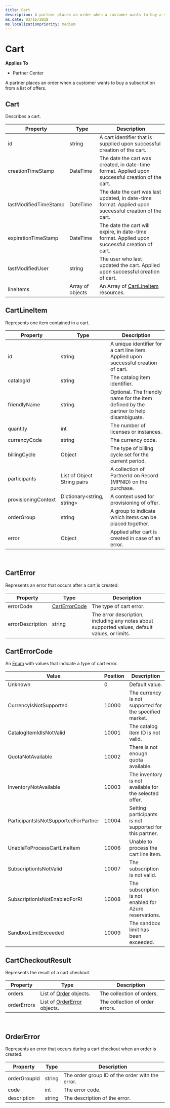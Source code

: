 ```yaml
---
title: Cart
description: A partner places an order when a customer wants to buy a subscription from a list of offers.
ms.date: 03/16/2018
ms.localizationpriority: medium
---
```


# Cart


**Applies To**

-   Partner Center


A partner places an order when a customer wants to buy a subscription from a list of offers.


## <span id="cart"></span><span id="CART"></span>Cart

Describes a cart.

| Property              | Type             | Description                                                                                            |
|-----------------------|------------------|--------------------------------------------------------------------------------------------------------|
| id                    | string           | A cart identifier that is supplied upon successful creation of the cart.                               |
| creationTimeStamp     | DateTime         | The date the cart was created, in date-time format. Applied upon successful creation of the cart.      |
| lastModifiedTimeStamp | DateTime         | The date the cart was last updated, in date-time format. Applied upon successful creation of the cart. |
| expirationTimeStamp   | DateTime         | The date the cart will expire, in date-time format. Applied upon successful creation of cart.          |
| lastModifiedUser      | string           | The user who last updated the cart. Applied upon successful creation of cart.                          |
| lineItems             | Array of objects | An Array of [CartLineItem](#cart-line-item) resources.                                                 |



## <span id="cartLineItem"></span><span id="cartlineitem"></span><span id="CARTLINEITEM"></span>CartLineItem


Represents one item contained in a cart.

| Property             | Type                        | Description                                                                           |
|----------------------|-----------------------------|---------------------------------------------------------------------------------------|
| id                   | string                      | A unique identifier for a cart line item. Applied upon successful creation of cart.   |
| catalogId            | string                      | The catalog item identifier.                                                          |
| friendlyName         | string                      | Optional. The friendly name for the item defined by the partner to help disambiguate. |
| quantity             | int                         | The number of licenses or instances.                                                  |
| currencyCode         | string                      | The currency code.                                                                    |
| billingCycle         | Object                      | The type of billing cycle set for the current period.                                 |
| participants         | List of Object String pairs | A collection of PartnerId on Record (MPNID) on the purchase.                                         |
| provisioningContext  | Dictionary<string, string>  | A context used for provisioning of offer.                                             |
| orderGroup           | string                      | A group to indicate which items can be placed together.                               |
| error                | Object                      | Applied after cart is created in case of an error.                                    |

 

## <span id="cartError"></span><span id="carterror"></span><span id="CARTERROR"></span>CartError


Represents an error that occurs after a cart is created.

| Property         | Type                                   | Description                                                                                   |
|------------------|----------------------------------------|-----------------------------------------------------------------------------------------------|
| errorCode        | [CartErrorCode](cart.md#carterrorcode) | The type of cart error.                                                                       |
| errorDescription | string                                 | The error description, including any notes about supported values, default values, or limits. |



## <span id="cartErrorCode"></span><span id="carterrorcode"></span><span id="CARTERRORCODE"></span>CartErrorCode


An [Enum](https://docs.microsoft.com/en-us/dotnet/api/system.enum) with values that indicate a type of cart error.

| Value                                | Position | Description                                             |
|--------------------------------------|----------|---------------------------------------------------------|
| Unknown                              | 0        | Default value.                                          |
| CurrencyIsNotSupported               | 10000    | The currency is not supported for the specified market. |
| CatalogItemIdIsNotValid              | 10001    | The catalog item ID is not valid.                       |
| QuotaNotAvailable                    | 10002    | There is not enough quota available.                    |
| InventoryNotAvailable                | 10003    | The inventory is not available for the selected offer.  |
| ParticipantsIsNotSupportedForPartner | 10004    | Setting participants is not supported for this partner. |
| UnableToProcessCartLineItem          | 10006    | Unable to process the cart line item.                   |
| SubscriptionIsNotValid               | 10007    | The subscription is not valid.                          |
| SubscriptionIsNotEnabledForRI        | 10008    | The subscription is not enabled for Azure reservations. |
| SandboxLimitExceeded                 | 10009    | The sandbox limit has been exceeded.                    |



## <span id="cartCheckoutResult"></span><span id="cartcheckoutresult"></span><span id="CARTCHECKOUTRESULT"></span>CartCheckoutResult


Represents the result of a cart checkout.

| Property    | Type                                              | Description                     |
|-------------|---------------------------------------------------|---------------------------------|
| orders      | List of [Order](orders.md#order) objects.         | The collection of orders.       |
| orderErrors | List of [OrderError](cart.md#ordererror) objects. | The collection of order errors. |
 


## <span id="orderError"></span><span id="ordererror"></span><span id="ORDERERROR"></span>OrderError


Represents an error that occurs during a cart checkout when an order is created.

| Property     | Type   | Description                                     |
|--------------|--------|-------------------------------------------------|
| orderGroupId | string | The order group ID of the order with the error. |
| code         | int    | The error code.                                 |
| description  | string | The description of the error.                   |

